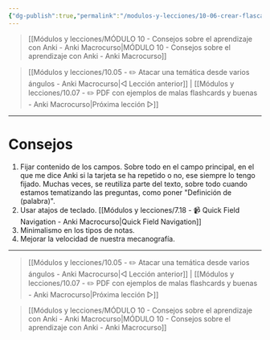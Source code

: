 ```yaml
---
{"dg-publish":true,"permalink":"/modulos-y-lecciones/10-06-crear-flascards-mas-rapidamente-anki-macrocurso/","noteIcon":"","updated":"2024-05-22T21:21:23.497+02:00"}
---
```



> [[Módulos y lecciones/MÓDULO 10 - Consejos sobre el aprendizaje con Anki - Anki Macrocurso\|MÓDULO 10 - Consejos sobre el aprendizaje con Anki - Anki Macrocurso]]

> [[Módulos y lecciones/10.05 - ✏️ Atacar una temática desde varios ángulos - Anki Macrocurso\|◁ Lección anterior]] | [[Módulos y lecciones/10.07 - ✏️ PDF con ejemplos de malas flashcards y buenas - Anki Macrocurso\|Próxima lección ▷]]

---

# Consejos
1. Fijar contenido de los campos. Sobre todo en el campo principal, en el que me dice Anki si la tarjeta se ha repetido o no, ese siempre lo tengo fijado. Muchas veces, se reutiliza parte del texto, sobre todo cuando estamos tematizando las preguntas, como poner "Definición de (palabra)".
2. Usar atajos de teclado. [[Módulos y lecciones/7.18 - 📹 Quick Field Navigation - Anki Macrocurso\|Quick Field Navigation]]
3. Minimalismo en los tipos de notas.
4. Mejorar la velocidad de nuestra mecanografía.


---

> [[Módulos y lecciones/10.05 - ✏️ Atacar una temática desde varios ángulos - Anki Macrocurso\|◁ Lección anterior]] | [[Módulos y lecciones/10.07 - ✏️ PDF con ejemplos de malas flashcards y buenas - Anki Macrocurso\|Próxima lección ▷]]

> [[Módulos y lecciones/MÓDULO 10 - Consejos sobre el aprendizaje con Anki - Anki Macrocurso\|MÓDULO 10 - Consejos sobre el aprendizaje con Anki - Anki Macrocurso]]

